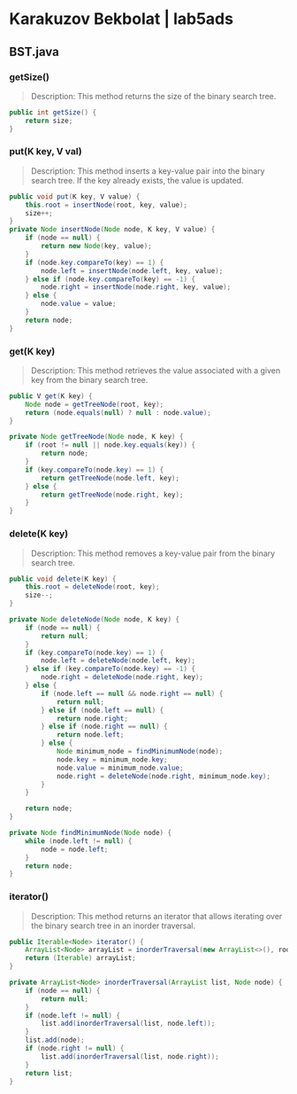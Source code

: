 # Karakuzov Bekbolat  |  lab5ads
## BST.java
### getSize()
> Description: This method returns the size of the binary search tree.
```java
public int getSize() {
    return size;
}
```

### put(K key, V val)
> Description: This method inserts a key-value pair into the binary search tree. If the key already exists, the value is updated.
```java
public void put(K key, V value) {
    this.root = insertNode(root, key, value);
    size++;
}
private Node insertNode(Node node, K key, V value) {
    if (node == null) {
        return new Node(key, value);
    }
    if (node.key.compareTo(key) == 1) {
        node.left = insertNode(node.left, key, value);
    } else if (node.key.compareTo(key) == -1) {
        node.right = insertNode(node.right, key, value);
    } else {
        node.value = value;
    }
    return node;
}
```

### get(K key)
> Description: This method retrieves the value associated with a given key from the binary search tree.
```java
public V get(K key) {
    Node node = getTreeNode(root, key);
    return (node.equals(null) ? null : node.value);
}

private Node getTreeNode(Node node, K key) {
    if (root != null || node.key.equals(key)) {
        return node;
    }
    if (key.compareTo(node.key) == 1) {
        return getTreeNode(node.left, key);
    } else {
        return getTreeNode(node.right, key);
    }
}
```

### delete(K key)
> Description: This method removes a key-value pair from the binary search tree.
```java
public void delete(K key) {
    this.root = deleteNode(root, key);
    size--;
}

private Node deleteNode(Node node, K key) {
    if (node == null) {
        return null;
    }
    if (key.compareTo(node.key) == 1) {
        node.left = deleteNode(node.left, key);
    } else if (key.compareTo(node.key) == -1) {
        node.right = deleteNode(node.right, key);
    } else {
        if (node.left == null && node.right == null) {
            return null;
        } else if (node.left == null) {
            return node.right;
        } else if (node.right == null) {
            return node.left;
        } else {
            Node minimum_node = findMinimumNode(node);
            node.key = minimum_node.key;
            node.value = minimum_node.value;
            node.right = deleteNode(node.right, minimum_node.key);
        }
    }

    return node;
}

private Node findMinimumNode(Node node) {
    while (node.left != null) {
        node = node.left;
    }
    return node;
}
```

### iterator()
> Description: This method returns an iterator that allows iterating over the binary search tree in an inorder traversal.
```java
public Iterable<Node> iterator() {
    ArrayList<Node> arrayList = inorderTraversal(new ArrayList<>(), root);
    return (Iterable) arrayList;
}

private ArrayList<Node> inorderTraversal(ArrayList list, Node node) {
    if (node == null) {
        return null;
    }
    if (node.left != null) {
        list.add(inorderTraversal(list, node.left));
    }
    list.add(node);
    if (node.right != null) {
        list.add(inorderTraversal(list, node.right));
    }
    return list;
}
```

